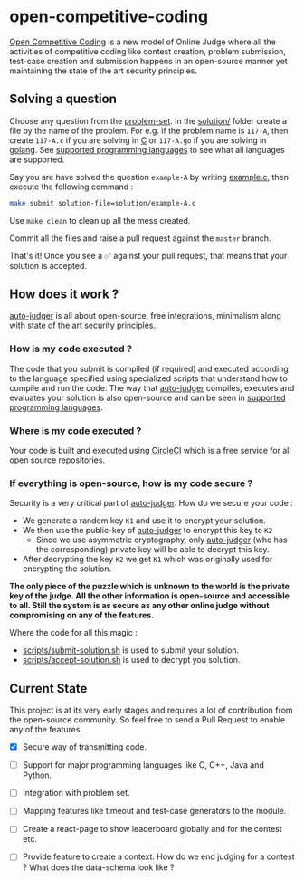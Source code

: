# open-competitive-coding

[Open Competitive Coding] is a new model of Online Judge where all the activities of competitive coding like contest creation, problem submission, test-case creation and submission happens in an open-source manner yet maintaining the state of the art security principles.

## Solving a question
Choose any question from the [problem-set]. In the [solution/](./solution) folder create a file by the name of the problem. For e.g. if the problem name is `117-A`, then create `117-A.c` if you are solving in [C] or `117-A.go` if you are solving in [golang]. See [supported programming languages](languages-supported/README.md) to see what all languages are supported.

Say you are have solved the question `example-A` by writing [example.c](./solution/example-A.c), then execute the following command :
```bash
make submit solution-file=solution/example-A.c
```

Use `make clean` to clean up all the mess created.

Commit all the files and raise a pull request against the `master` branch.

That's it! Once you see a ✅  against your pull request, that means that your solution is accepted.


## How does it work ?
[auto-judger] is all about open-source, free integrations, minimalism along with state of the art security principles.

### How is my code executed ?
The code that you submit is compiled (if required) and executed according to the language specified using specialized scripts that understand how to compile and run the code. The way that [auto-judger] compiles, executes and evaluates your solution is also open-source and can be seen in [supported programming languages](languages-supported/README.md).

### Where is my code executed ?
Your code is built and executed using [CircleCI] which is a free service for all open source repositories.

### If everything is open-source, how is my code secure ?
Security is a very critical part of [auto-judger]. How do we secure your code :
* We generate a random key `K1` and use it to encrypt your solution.
* We then use the public-key of [auto-judger] to encrypt this key to `K2`
    * Since we use asymmetric cryptography, only [auto-judger] (who has the corresponding) private key will be able to decrypt this key.
* After decrypting the key `K2` we get `K1` which was originally used for encrypting the solution.

**The only piece of the puzzle which is unknown to the world is the private key of the judge. All the other information is open-source and accessible to all. Still the system is as secure as any other online judge without compromising on any of the features.**

Where the code for all this magic :
* [scripts/submit-solution.sh](./scripts/submit-solution.sh) is used to submit your solution.
* [scripts/accept-solution.sh](./scripts/accept-solution.sh) is used to decrypt you solution.

## Current State
This project is at its very early stages and requires a lot of contribution from the open-source community. So feel free to send a Pull Request to enable any of the features.
- [x] Secure way of transmitting code.
- [ ] Support for major programming languages like C, C++, Java and Python.
- [ ] Integration with problem set.
- [ ] Mapping features like timeout and test-case generators to the module.
- [ ] Create a react-page to show leaderboard globally and for the contest etc.
- [ ] Provide feature to create a context. How do we end judging for a contest ? What does the data-schema look like ?


[Open Competitive Coding]: https://github.com/open-competitive-coding
[problem-set]: https://github.com/open-competitive-coding/problem-set
[C]: https://en.wikipedia.org/wiki/C_(programming_language)
[golang]: https://golang.org/
[auto-judger]: https://github.com/open-competitive-coding/auto-judger
[CircleCI]: https://circleci.com/
